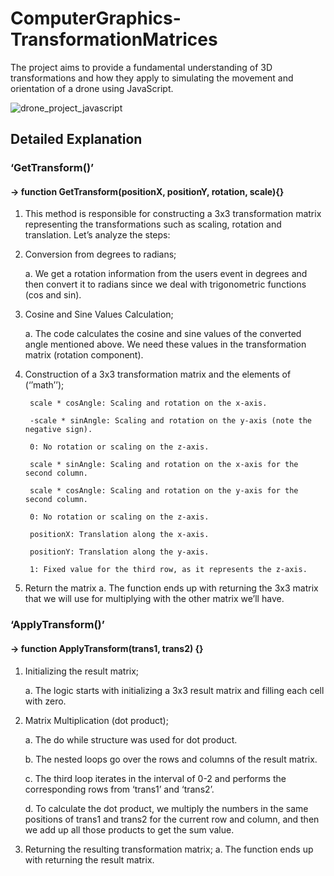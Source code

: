 # ComputerGraphics-TransformationMatrices
The project aims to provide a fundamental understanding of 3D transformations and how they apply to simulating the movement and orientation of a drone using JavaScript.

![drone_project_javascript](https://github.com/berkecemoktem/ComputerGraphics-TransformationMatrices/assets/75270752/3715c15b-3787-4b5e-8bfb-f69661ca3b67)


## Detailed Explanation

### ‘GetTransform()’
#### -> function GetTransform(positionX, positionY, rotation, scale){}

1. This method is responsible for constructing a 3x3 transformation matrix representing the transformations such as scaling, rotation and translation. Let’s analyze the steps:
2. Conversion from degrees to radians;
    
    a. We get a rotation information from the users event in degrees and then convert
    it to radians since we deal with trigonometric functions (cos and sin).
3. Cosine and Sine Values Calculation;
        
    a. The code calculates the cosine and sine values of the converted angle mentioned
    above. We need these values in the transformation matrix (rotation component).
   
4. Construction of a 3x3 transformation matrix and the elements of (‘’math’’);

        scale * cosAngle: Scaling and rotation on the x-axis.
        
        -scale * sinAngle: Scaling and rotation on the y-axis (note the negative sign). 
        
        0: No rotation or scaling on the z-axis.

        scale * sinAngle: Scaling and rotation on the x-axis for the second column. 
        
        scale * cosAngle: Scaling and rotation on the y-axis for the second column. 
        
        0: No rotation or scaling on the z-axis.
        
        positionX: Translation along the x-axis.
        
        positionY: Translation along the y-axis.
    
        1: Fixed value for the third row, as it represents the z-axis.
5. Return the matrix
a. The function ends up with returning the 3x3 matrix that we will use for multiplying with the other matrix we’ll have.

### ‘ApplyTransform()’
#### -> function ApplyTransform(trans1, trans2) {}   

1. Initializing the result matrix;
    
    a. The logic starts with initializing a 3x3 result matrix and filling each cell with zero.
2. Matrix Multiplication (dot product);

    a. The do while structure was used for dot product.

    b. The nested loops go over the rows and columns of the result matrix.

    c. The third loop iterates in the interval of 0-2 and performs the corresponding rows from ‘trans1’ and ‘trans2’.

    d. To calculate the dot product, we multiply the numbers in the same positions of
    trans1 and trans2 for the current row and column, and then we add up all those products to get the sum value.

3. Returning the resulting transformation matrix;
a. The function ends up with returning the result matrix.

